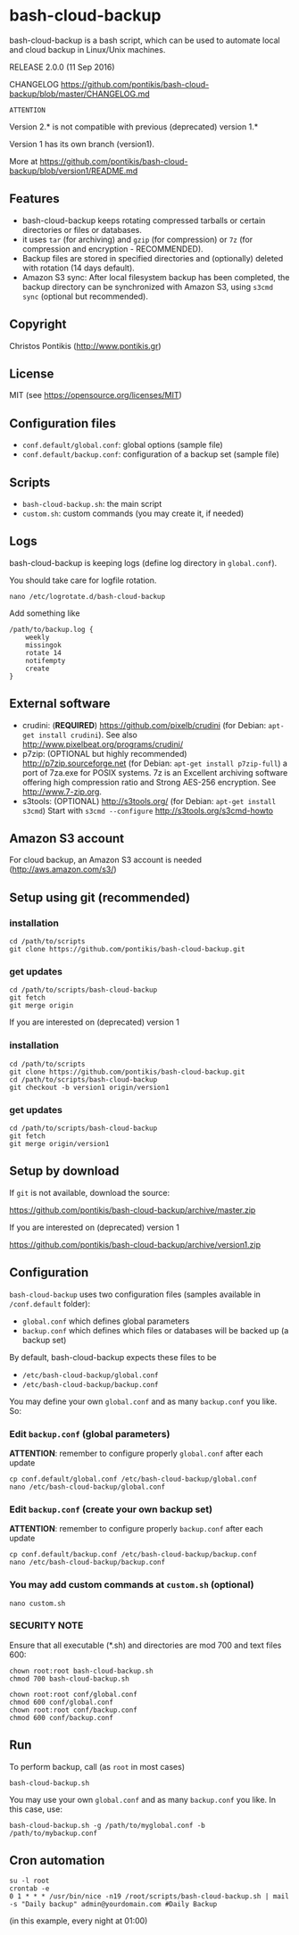 bash-cloud-backup
=================

bash-cloud-backup is a bash script, which can be used to automate local and cloud backup in Linux/Unix machines.

RELEASE 2.0.0 (11 Sep 2016)

CHANGELOG https://github.com/pontikis/bash-cloud-backup/blob/master/CHANGELOG.md

    ATTENTION

Version 2.* is not compatible with previous (deprecated) version 1.*

Version 1 has its own branch (version1).

More at https://github.com/pontikis/bash-cloud-backup/blob/version1/README.md

Features
--------

* bash-cloud-backup keeps rotating compressed tarballs or certain directories or files or databases.
* it uses ``tar`` (for archiving) and ``gzip`` (for compression) or ``7z`` (for compression and encryption - RECOMMENDED).
* Backup files are stored in specified directories and (optionally) deleted with rotation (14 days default).
* Amazon S3 sync: After local filesystem backup has been completed, the backup directory can be synchronized with Amazon S3, using ``s3cmd sync`` (optional but recommended).

Copyright
---------
Christos Pontikis (http://www.pontikis.gr)

License
-------
MIT (see https://opensource.org/licenses/MIT)

Configuration files
-------------------

* ``conf.default/global.conf``: global options (sample file)
* ``conf.default/backup.conf``: configuration of a backup set (sample file)

Scripts
-------

* ``bash-cloud-backup.sh``: the main script
* ``custom.sh``: custom commands (you may create it, if needed)

Logs
----
bash-cloud-backup is keeping logs (define log directory in ``global.conf``).

You should take care for logfile rotation.

    nano /etc/logrotate.d/bash-cloud-backup
    
Add something like
    
    /path/to/backup.log {
        weekly
        missingok
        rotate 14
        notifempty
        create
    }


External software
-----------------

* crudini: (**REQUIRED**) https://github.com/pixelb/crudini (for Debian: ``apt-get install crudini``). See also http://www.pixelbeat.org/programs/crudini/
* p7zip: (OPTIONAL but highly recommended) http://p7zip.sourceforge.net (for Debian: ``apt-get install p7zip-full``) a port of 7za.exe for POSIX systems. 7z is an Excellent archiving software offering high compression ratio and Strong AES-256 encryption. See http://www.7-zip.org.
* s3tools: (OPTIONAL) http://s3tools.org/ (for Debian: ``apt-get install s3cmd``) Start with ``s3cmd --configure``  http://s3tools.org/s3cmd-howto


Amazon S3 account
-----------------

For cloud backup, an Amazon S3 account is needed (http://aws.amazon.com/s3/)

Setup using git (recommended)
-----------------------------
### installation

    cd /path/to/scripts
    git clone https://github.com/pontikis/bash-cloud-backup.git

### get updates

    cd /path/to/scripts/bash-cloud-backup
    git fetch
    git merge origin


If you are interested on (deprecated) version 1

### installation

    cd /path/to/scripts
    git clone https://github.com/pontikis/bash-cloud-backup.git
    cd /path/to/scripts/bash-cloud-backup
    git checkout -b version1 origin/version1

### get updates

    cd /path/to/scripts/bash-cloud-backup
    git fetch
    git merge origin/version1


Setup by download
-----------------

If ``git`` is not available, download the source:

https://github.com/pontikis/bash-cloud-backup/archive/master.zip

If you are interested on (deprecated) version 1

https://github.com/pontikis/bash-cloud-backup/archive/version1.zip

Configuration
-------------

``bash-cloud-backup`` uses two configuration files (samples available in ``/conf.default`` folder):

* ``global.conf`` which defines global parameters
* ``backup.conf`` which defines which files or databases will be backed up (a backup set)

By default, bash-cloud-backup expects these files to be 

* ``/etc/bash-cloud-backup/global.conf``
* ``/etc/bash-cloud-backup/backup.conf``

You may define your own ``global.conf`` and as many ``backup.conf`` you like. So:

### Edit ``backup.conf`` (global parameters) 

**ATTENTION**: remember to configure properly ``global.conf`` after each update

    cp conf.default/global.conf /etc/bash-cloud-backup/global.conf
    nano /etc/bash-cloud-backup/global.conf
    
### Edit ``backup.conf`` (create your own backup set)

**ATTENTION**: remember to configure properly ``backup.conf`` after each update

    cp conf.default/backup.conf /etc/bash-cloud-backup/backup.conf
    nano /etc/bash-cloud-backup/backup.conf

### You may add custom commands at ``custom.sh`` (optional)

    nano custom.sh


### **SECURITY NOTE**

Ensure that all executable (*.sh) and directories are mod 700 and text files 600:

    chown root:root bash-cloud-backup.sh
    chmod 700 bash-cloud-backup.sh
    
    chown root:root conf/global.conf
    chmod 600 conf/global.conf
    chown root:root conf/backup.conf
    chmod 600 conf/backup.conf

Run
---

To perform backup, call (as ``root`` in most cases)

    bash-cloud-backup.sh

You may use your own ``global.conf`` and as many ``backup.conf`` you like. In this case, use:

    bash-cloud-backup.sh -g /path/to/myglobal.conf -b /path/to/mybackup.conf


Cron automation
---------------

    su -l root
    crontab -e
    0 1 * * * /usr/bin/nice -n19 /root/scripts/bash-cloud-backup.sh | mail -s "Daily backup" admin@yourdomain.com #Daily Backup

(in this example, every night at 01:00)